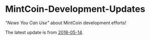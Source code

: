 # MintCoin-Development-Updates
_"News You Can Use"_ about MintCoin development efforts!

The latest update is from [2018-05-14](2018-05-14.md).
